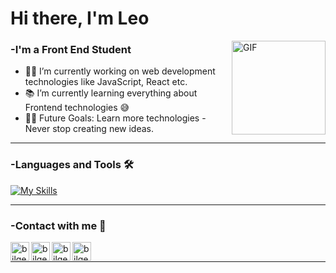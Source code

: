 # Hi there, I'm Leo 

<img align="right" alt="GIF" height="150px" src="https://media4.giphy.com/media/v1.Y2lkPTc5MGI3NjExb2QwOWhwbXM2NzA3aWR0cGZqNTluNXcyYm84enpqd3NpeDZnMmdyZSZlcD12MV9pbnRlcm5hbF9naWZfYnlfaWQmY3Q9Zw/MZK6skNg5xSzfczQs8/giphy.gif" />

### -I'm a Front End Student  

- 👨‍💻 I’m currently working on web development technologies like JavaScript, React etc.
- 📚 I’m currently learning everything about Frontend technologies 😅
- 💪🏼 Future Goals: Learn more technologies - Never stop creating new ideas.

---

### -Languages and Tools 🛠 

[![My Skills](https://skillicons.dev/icons?i=html,css,js,sass,tailwind,astro,python,netlify,git,github,bash,pnpm,figma,visualstudio,&theme=light)](https://skillicons.dev)

----
### -Contact with me 📝


<img align="left" alt="bilgehangecici.site" height="30px" src="https://img.shields.io/badge/Gmail-D14836?style=for-the-badge&logo=gmail&logoColor=white" />
<img align="left" alt="bilgehangecici | LinkedIn" height="30px" src="https://img.shields.io/badge/LinkedIn-0077B5?style=for-the-badge&logo=linkedin&logoColor=white"/>
<img align="left" alt="bilgehangecici | Instagram" height="30px" src="https://img.shields.io/badge/Instagram-E4405F?style=for-the-badge&logo=instagram&logoColor=white" />
<img align="left" alt="bilgehangecici | Spotify" height="30px" src="https://img.shields.io/badge/Discord-7289DA?style=for-the-badge&logo=discord&logoColor=white" />

<br />

---
